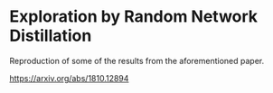 # Exploration by Random Network Distillation

Reproduction of some of the results from the aforementioned paper.

https://arxiv.org/abs/1810.12894
